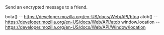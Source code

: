 Send an encrypted message to a friend.

bota() -- https://developer.mozilla.org/en-US/docs/Web/API/btoa
atob() -- https://developer.mozilla.org/en-US/docs/Web/API/atob
window.location -- https://developer.mozilla.org/en-US/docs/Web/API/Window/location